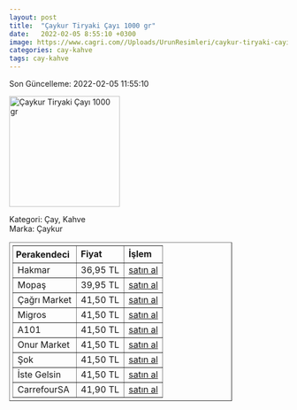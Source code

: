 ```yaml
---
layout: post
title:  "Çaykur Tiryaki Çayı 1000 gr"
date:   2022-02-05 8:55:10 +0300
image: https://www.cagri.com//Uploads/UrunResimleri/caykur-tiryaki-cayi-1000-gr-0103.jpg
categories: cay-kahve
tags: cay-kahve
---
```


Son Güncelleme: 2022-02-05 11:55:10

<img src="https://www.cagri.com//Uploads/UrunResimleri/caykur-tiryaki-cayi-1000-gr-0103.jpg" width="200" alt="Çaykur Tiryaki Çayı 1000 gr" />

Kategori: Çay, Kahve
<br />
Marka: Çaykur

<table border="1" style="padding: 5px;width:80%;">
  <tr>
    <td style="padding: 5px;"><strong>Perakendeci</strong></td>
    <td><strong>Fiyat</strong></td>
    <td><strong>İşlem</strong></td>
  </tr>
  <tr>
              <td>Hakmar</td>
              <td>36,95 TL</td>
              <td><a target="_blank" href="https://www.hakmarexpress.com.tr/urun/gida-caykur-tiryaki-siyah-cay-1000gr">satın al</a></td>
            </tr><tr>
              <td>Mopaş</td>
              <td>39,95 TL</td>
              <td><a target="_blank" href="https://www.mopas.com.tr/caykur-tiryaki-1000-gr/p/29552">satın al</a></td>
            </tr><tr>
              <td>Çağrı Market</td>
              <td>41,50 TL</td>
              <td><a target="_blank" href="https://www.cagri.com/caykur-tiryaki-cayi-1000-gr">satın al</a></td>
            </tr><tr>
              <td>Migros</td>
              <td>41,50 TL</td>
              <td><a target="_blank" href="https://www.migros.com.tr/caykur-tiryaki-cayi-1000-g-p-2f7993">satın al</a></td>
            </tr><tr>
              <td>A101</td>
              <td>41,50 TL</td>
              <td><a target="_blank" href="https://www.a101.com.tr/market/caykur-tiryaki-cayi-1000-gr/">satın al</a></td>
            </tr><tr>
              <td>Onur Market</td>
              <td>41,50 TL</td>
              <td><a target="_blank" href="https://www.onurmarket.com/product/caykur-tiryaki-1000-gr/3f32bbfc-1763-41fb-9b98-6072034cdc07">satın al</a></td>
            </tr><tr>
              <td>Şok</td>
              <td>41,50 TL</td>
              <td><a target="_blank" href="https://www.sokmarket.com.tr/tiryaki-cayi-1000-gr-p-2431/">satın al</a></td>
            </tr><tr>
              <td>İste Gelsin</td>
              <td>41,50 TL</td>
              <td><a target="_blank" href="https://www.istegelsin.com/urun/caykur-tiryaki-cayi-1-kg_CAY15-AD">satın al</a></td>
            </tr><tr>
              <td>CarrefourSA</td>
              <td>41,90 TL</td>
              <td><a target="_blank" href="https://www.carrefoursa.com/caykur-tiryaki-cayi-1000-g-p-30097422">satın al</a></td>
            </tr>
</table>
